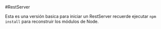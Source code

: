 #RestServer

Esta es una versión basica para iniciar un RestServer
recuerde ejecutar  ```npm install``` para reconstruir los módulos de Node.